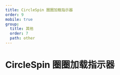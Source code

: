 ```yaml
---
title: CircleSpin 圈圈加载指示器
order: 9
mobile: true
group:
  title: 其他
  order: 7
  path: other
---
```


# CircleSpin 圈圈加载指示器

<code src="../demo/CircleSpin.tsx"></code>
<API src="../src/CircleSpin.tsx"></API>
